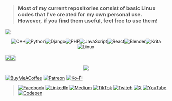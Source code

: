 > <h3 align="left">Most of my current repositories consist of basic Linux codes that I've created for my own personal use. However, if you find them useful, feel free to use them!</h3>


<a href="https://www.twitch.tv/kavishk4" target="_blank" rel="noreferrer"><img
src="https://img.shields.io/twitch/status/Kavishk4?logo=twitchsx&style=for-the-badge&color=0891b2&labelColor=1c1917&label=TWITCH+STATUS" /></a>


<!-- <a href="https://www.youtube.com/@kavishk4" target="_blank" rel="noreferrer"><img
src="https://img.shields.io/youtube/channel/subscribers/UCyjWuGGkGAe8hxsTPWw9TrQ" /></a> -->


<div style="display: flex; flex-wrap: wrap; justify-content: center;">
  <img src="https://img.shields.io/badge/c++-%2300599C.svg?style=for-the-badge&logo=c%2B%2B&logoColor=white" alt="C++" />
  <img src="https://img.shields.io/badge/python-3670A0?style=for-the-badge&logo=python&logoColor=ffdd54" alt="Python" />
  <img src="https://img.shields.io/badge/django-%23092E20.svg?style=for-the-badge&logo=django&logoColor=white" alt="Django" />
  <img src="https://img.shields.io/badge/php-%23777BB4.svg?style=for-the-badge&logo=php&logoColor=white" alt="PHP" />
  <img src="https://img.shields.io/badge/javascript-%23323330.svg?style=for-the-badge&logo=javascript&logoColor=%23F7DF1E" alt="JavaScript" />
  <img src="https://img.shields.io/badge/react-%2320232a.svg?style=for-the-badge&logo=react&logoColor=%2361DAFB" alt="React" />
  <img src="https://img.shields.io/badge/blender-%23F5792A.svg?style=for-the-badge&logo=blender&logoColor=white" alt="Blender" />
  <img src="https://img.shields.io/badge/Krita-203759?style=for-the-badge&logo=krita&logoColor=EEF37B" alt="Krita" />
  <img src="https://img.shields.io/badge/Linux-FCC624?style=for-the-badge&logo=linux&logoColor=black" alt="Linux" />
</div>


<!--![AWS](https://img.shields.io/badge/AWS-%23FF9900.svg?style=for-the-badge&logo=amazon-aws&logoColor=white)-->
<!--![Android](https://img.shields.io/badge/android-%2320232a.svg?style=for-the-badge&logo=android&logoColor=%a4c639) -->
<!--![Apache](https://img.shields.io/badge/apache-%23D42029.svg?style=for-the-badge&logo=apache&logoColor=white)
![Figma](https://img.shields.io/badge/figma-%23F24E1E.svg?style=for-the-badge&logo=figma&logoColor=white) -->
<!--![Gimp](https://img.shields.io/badge/Gimp-657D8B?style=for-the-badge&logo=gimp&logoColor=FFFFFF)-->
<!--![Inkscape](https://img.shields.io/badge/Inkscape-e0e0e0?style=for-the-badge&logo=inkscape&logoColor=080A13)-->
<!--![Adobe Illustrator](https://img.shields.io/badge/adobeillustrator-%23FF9A00.svg?style=for-the-badge&logo=adobeillustrator&logoColor=white)-->
<!--![PyTorch](https://img.shields.io/badge/PyTorch-%23EE4C2C.svg?style=for-the-badge&logo=PyTorch&logoColor=white)--> 
<!--![Docker](https://img.shields.io/badge/docker-%230db7ed.svg?style=for-the-badge&logo=docker&logoColor=white)-->


<table style="border-collapse: collapse; table-layout: fixed; width: 100%;">
  <tr>
    <td align="center" style="padding: 0; margin: 0;">
      <img src="https://github-readme-stats.vercel.app/api?username=itzkavishka&theme=dark&hide_border=false&include_all_commits=true&count_private=false" style="display: block;" />
    </td>
    <td align="center" style="padding: 0; margin: 0;">
      <img src="https://github-readme-streak-stats.herokuapp.com/?user=itzkavishka&theme=dark&hide_border=false" style="display: block;" />
    </td>
  </tr>
</table>


<!-- <img src="https://github-readme-stats.vercel.app/api/top-langs/?username=itzkavishka&theme=dark&hide_border=false&include_all_commits=true&count_private=false&layout=compact" /> -->

<p align="center">
  <a href="https://github.com/itzkavishka">
    <img src="https://visitcount.itsvg.in/api?id=itzkavishka&icon=0&color=0" />
  </a>
</p>

[![BuyMeACoffee](https://img.shields.io/badge/Buy%20Me%20a%20Coffee-ffdd00?style=for-the-badge&logo=buy-me-a-coffee&logoColor=black)](https://buymeacoffee.com/kavishka)
[![Patreon](https://img.shields.io/badge/Patreon-F96854?style=for-the-badge&logo=patreon&logoColor=white)](https://patreon.com/kavishka)
[![Ko-Fi](https://img.shields.io/badge/Ko--fi-F16061?style=for-the-badge&logo=ko-fi&logoColor=white)](https://ko-fi.com/kavishka)

> [![Facebook](https://img.shields.io/badge/Facebook-%231877F2.svg?logo=Facebook&logoColor=white)](https://facebook.com/itzkavishka)
[![LinkedIn](https://img.shields.io/badge/LinkedIn-%230077B5.svg?logo=linkedin&logoColor=white)](https://linkedin.com/in/itzkavishka)
[![Medium](https://img.shields.io/badge/Medium-12100E?logo=medium&logoColor=white)](https://medium.com/@kavishk4)
[![TikTok](https://img.shields.io/badge/TikTok-%23000000.svg?logo=TikTok&logoColor=white)](https://tiktok.com/@itzkavishka)
[![Twitch](https://img.shields.io/badge/Twitch-%239146FF.svg?logo=Twitch&logoColor=white)](https://twitch.tv/kavishk4)
[![X](https://img.shields.io/badge/X-black.svg?logo=X&logoColor=white)](https://x.com/itskavishka)
[![YouTube](https://img.shields.io/badge/YouTube-%23FF0000.svg?logo=YouTube&logoColor=white)](https://youtube.com/@kavishk4)
[![Codepen](https://img.shields.io/badge/Codepen-000000?style=for-the-badge&logo=codepen&logoColor=white)](https://codepen.io/xkavishka)
